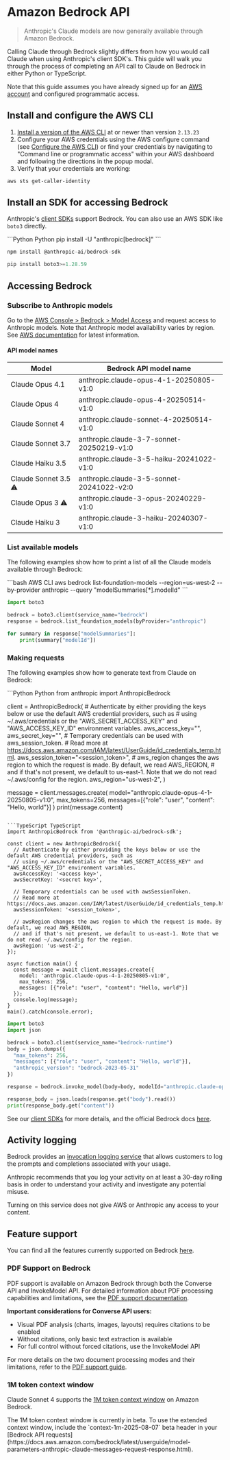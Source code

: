 # Amazon Bedrock API

> Anthropic's Claude models are now generally available through Amazon Bedrock.

Calling Claude through Bedrock slightly differs from how you would call Claude when using Anthropic's client SDK's. This guide will walk you through the process of completing an API call to Claude on Bedrock in either Python or TypeScript.

Note that this guide assumes you have already signed up for an [AWS account](https://portal.aws.amazon.com/billing/signup) and configured programmatic access.

## Install and configure the AWS CLI

1. [Install a version of the AWS CLI](https://docs.aws.amazon.com/cli/latest/userguide/cli-chap-welcome.html) at or newer than version `2.13.23`
2. Configure your AWS credentials using the AWS configure command (see [Configure the AWS CLI](https://docs.aws.amazon.com/cli/latest/userguide/cli-chap-configure.html)) or find your credentials by navigating to "Command line or programmatic access" within your AWS dashboard and following the directions in the popup modal.
3. Verify that your credentials are working:

```bash Shell
aws sts get-caller-identity
```

## Install an SDK for accessing Bedrock

Anthropic's [client SDKs](/en/api/client-sdks) support Bedrock. You can also use an AWS SDK like `boto3` directly.

<CodeGroup>
  ```Python Python
  pip install -U "anthropic[bedrock]"
  ```

  ```TypeScript TypeScript
  npm install @anthropic-ai/bedrock-sdk
  ```

  ```Python Boto3 (Python)
  pip install boto3>=1.28.59
  ```
</CodeGroup>

## Accessing Bedrock

### Subscribe to Anthropic models

Go to the [AWS Console > Bedrock > Model Access](https://console.aws.amazon.com/bedrock/home?region=us-west-2#/modelaccess) and request access to Anthropic models. Note that Anthropic model availability varies by region. See [AWS documentation](https://docs.aws.amazon.com/bedrock/latest/userguide/models-regions.html) for latest information.

#### API model names

| Model                                                                           | Bedrock API model name                    |
| ------------------------------------------------------------------------------- | ----------------------------------------- |
| Claude Opus 4.1                                                                 | anthropic.claude-opus-4-1-20250805-v1:0   |
| Claude Opus 4                                                                   | anthropic.claude-opus-4-20250514-v1:0     |
| Claude Sonnet 4                                                                 | anthropic.claude-sonnet-4-20250514-v1:0   |
| Claude Sonnet 3.7                                                               | anthropic.claude-3-7-sonnet-20250219-v1:0 |
| Claude Haiku 3.5                                                                | anthropic.claude-3-5-haiku-20241022-v1:0  |
| Claude Sonnet 3.5 <Tooltip tip="Deprecated as of August 13, 2025.">⚠️</Tooltip> | anthropic.claude-3-5-sonnet-20241022-v2:0 |
| Claude Opus 3 <Tooltip tip="Deprecated as of June 30, 2025.">⚠️</Tooltip>       | anthropic.claude-3-opus-20240229-v1:0     |
| Claude Haiku 3                                                                  | anthropic.claude-3-haiku-20240307-v1:0    |

### List available models

The following examples show how to print a list of all the Claude models available through Bedrock:

<CodeGroup>
  ```bash AWS CLI
  aws bedrock list-foundation-models --region=us-west-2 --by-provider anthropic --query "modelSummaries[*].modelId"
  ```

  ```python Boto3 (Python)
  import boto3

  bedrock = boto3.client(service_name="bedrock")
  response = bedrock.list_foundation_models(byProvider="anthropic")

  for summary in response["modelSummaries"]:
      print(summary["modelId"])
  ```
</CodeGroup>

### Making requests

The following examples show how to generate text from Claude on Bedrock:

<CodeGroup>
  ```Python Python
  from anthropic import AnthropicBedrock

  client = AnthropicBedrock(
      # Authenticate by either providing the keys below or use the default AWS credential providers, such as
      # using ~/.aws/credentials or the "AWS_SECRET_ACCESS_KEY" and "AWS_ACCESS_KEY_ID" environment variables.
      aws_access_key="<access key>",
      aws_secret_key="<secret key>",
      # Temporary credentials can be used with aws_session_token.
      # Read more at https://docs.aws.amazon.com/IAM/latest/UserGuide/id_credentials_temp.html.
      aws_session_token="<session_token>",
      # aws_region changes the aws region to which the request is made. By default, we read AWS_REGION,
      # and if that's not present, we default to us-east-1. Note that we do not read ~/.aws/config for the region.
      aws_region="us-west-2",
  )

  message = client.messages.create(
      model="anthropic.claude-opus-4-1-20250805-v1:0",
      max_tokens=256,
      messages=[{"role": "user", "content": "Hello, world"}]
  )
  print(message.content)
  ```

  ```TypeScript TypeScript
  import AnthropicBedrock from '@anthropic-ai/bedrock-sdk';

  const client = new AnthropicBedrock({
    // Authenticate by either providing the keys below or use the default AWS credential providers, such as
    // using ~/.aws/credentials or the "AWS_SECRET_ACCESS_KEY" and "AWS_ACCESS_KEY_ID" environment variables.
    awsAccessKey: '<access key>',
    awsSecretKey: '<secret key>',

    // Temporary credentials can be used with awsSessionToken.
    // Read more at https://docs.aws.amazon.com/IAM/latest/UserGuide/id_credentials_temp.html.
    awsSessionToken: '<session_token>',

    // awsRegion changes the aws region to which the request is made. By default, we read AWS_REGION,
    // and if that's not present, we default to us-east-1. Note that we do not read ~/.aws/config for the region.
    awsRegion: 'us-west-2',
  });

  async function main() {
    const message = await client.messages.create({
      model: 'anthropic.claude-opus-4-1-20250805-v1:0',
      max_tokens: 256,
      messages: [{"role": "user", "content": "Hello, world"}]
    });
    console.log(message);
  }
  main().catch(console.error);
  ```

  ```python Boto3 (Python)
  import boto3
  import json

  bedrock = boto3.client(service_name="bedrock-runtime")
  body = json.dumps({
    "max_tokens": 256,
    "messages": [{"role": "user", "content": "Hello, world"}],
    "anthropic_version": "bedrock-2023-05-31"
  })

  response = bedrock.invoke_model(body=body, modelId="anthropic.claude-opus-4-1-20250805-v1:0")

  response_body = json.loads(response.get("body").read())
  print(response_body.get("content"))
  ```
</CodeGroup>

See our [client SDKs](/en/api/client-sdks) for more details, and the official Bedrock docs [here](https://docs.aws.amazon.com/bedrock/).

## Activity logging

Bedrock provides an [invocation logging service](https://docs.aws.amazon.com/bedrock/latest/userguide/model-invocation-logging.html) that allows customers to log the prompts and completions associated with your usage.

Anthropic recommends that you log your activity on at least a 30-day rolling basis in order to understand your activity and investigate any potential misuse.

<Note>
  Turning on this service does not give AWS or Anthropic any access to your content.
</Note>

## Feature support

You can find all the features currently supported on Bedrock [here](/en/docs/build-with-claude/overview).

### PDF Support on Bedrock

PDF support is available on Amazon Bedrock through both the Converse API and InvokeModel API. For detailed information about PDF processing capabilities and limitations, see the [PDF support documentation](/en/docs/build-with-claude/pdf-support#amazon-bedrock-pdf-support).

**Important considerations for Converse API users:**

* Visual PDF analysis (charts, images, layouts) requires citations to be enabled
* Without citations, only basic text extraction is available
* For full control without forced citations, use the InvokeModel API

For more details on the two document processing modes and their limitations, refer to the [PDF support guide](/en/docs/build-with-claude/pdf-support#amazon-bedrock-pdf-support).

### 1M token context window

Claude Sonnet 4 supports the [1M token context window](/en/docs/build-with-claude/context-windows#1m-token-context-window) on Amazon Bedrock.

<Note>
  The 1M token context window is currently in beta. To use the extended context window, include the `context-1m-2025-08-07` beta header in your [Bedrock API requests](https://docs.aws.amazon.com/bedrock/latest/userguide/model-parameters-anthropic-claude-messages-request-response.html).
</Note>
